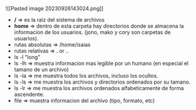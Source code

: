 ![[Pasted image 20230926143024.png]]

- **/** => es la raiz del sistema de archivos
- **home** => dentro de esta carpeta hay directorios donde se almacena la informacion de los usuarios. (jono, mako y cory son carpetas de usuarios).
- rutas absolutas => /home/isaias
- rutas relativas => . or ..
- ls -l "long"
- ls -lh => muestra informacion mas legible por un humano (en especial el tamano de un archivo)
- ls -la => me muestra todos los archivos, incluso los ocultos.
- ls -ls => me muestra los archivos y directorios ordenados por su tamano.
- ls -lr => me muestra los archivos ordenados alfabeticamente de forma ascendente.
- file => muestra informacion del archivo (tipo, formato, etc)
